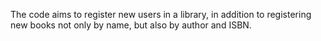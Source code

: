 The code aims to register new users in a library, in addition to registering new books not only by name, but also by author and ISBN.
